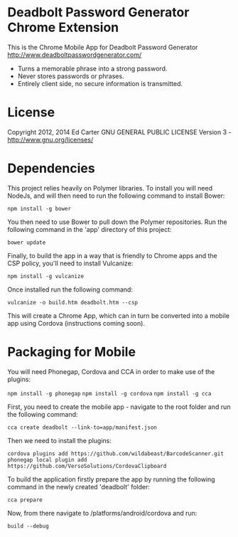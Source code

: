 # Deadbolt Password Generator Chrome Extension

This is the Chrome Mobile App for Deadbolt Password Generator
<http://www.deadboltpasswordgenerator.com/>

  * Turns a memorable phrase into a strong password.
  * Never stores passwords or phrases.
  * Entirely client side, no secure information is transmitted.

# License

Copyright 2012, 2014 Ed Carter
GNU GENERAL PUBLIC LICENSE Version 3 - <http://www.gnu.org/licenses/>

# Dependencies

This project relies heavily on Polymer libraries. To install
you will need NodeJs, and will then need to run the following
command to install Bower:

`npm install -g bower`

You then need to use Bower to pull down the Polymer repositories.
Run the following command in the 'app' directory of this project:

`bower update`

Finally, to build the app in a way that is friendly to Chrome apps
and the CSP policy, you'll need to install Vulcanize:

`npm install -g vulcanize`

Once installed run the following command:

`vulcanize -o build.htm deadbolt.htm --csp`

This will create a Chrome App, which can in turn be converted into
a mobile app using Cordova (instructions coming soon).

# Packaging for Mobile

You will need Phonegap, Cordova and CCA in order to make use of the plugins:

`npm install -g phonegap`
`npm install -g cordova`
`npm install -g cca`

First, you need to create the mobile app - navigate to the root folder
and run the following command:

`cca create deadbolt --link-to=app/manifest.json`

Then we need to install the plugins:

`cordova plugins add https://github.com/wildabeast/BarcodeScanner.git`
`phonegap local plugin add https://github.com/VersoSolutions/CordovaClipboard`

To build the application firstly prepare the app by running the following command
in the newly created 'deadbolt' folder:

`cca prepare`

Now, from there navigate to /platforms/android/cordova and run:

`build --debug`